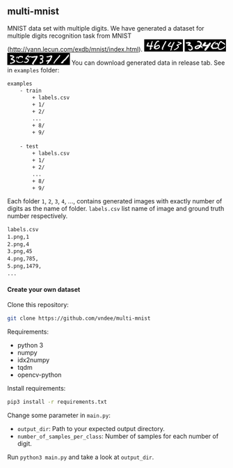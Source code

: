 ## multi-mnist
MNIST data set with multiple digits. We have generated a
dataset for multiple digits recognition task from MNIST (http://yann.lecun.com/exdb/mnist/index.html).
![](examples/train/5/40.png)
![](examples/train/5/41.png)
![](examples/train/8/70.png)
You can download generated data in release tab.
See in `examples` folder:

```
examples
    - train
        + labels.csv
        + 1/
        + 2/
        ...
        + 8/
        + 9/
        
    - test
        + labels.csv
        + 1/
        + 2/
        ...
        + 8/
        + 9/    
```
Each folder `1`, `2`, `3`, `4`, ..., contains generated
images with exactly number of digits as the name of folder. `labels.csv`
list name of image and ground truth number respectively.
```bash
labels.csv
1.png,1
2.png,4
3.png,45
4.png,785,
5.png,1479,
...

``` 

#### Create your own dataset

Clone this repository:
```bash
git clone https://github.com/vndee/multi-mnist
```
Requirements:

- python 3
- numpy
- idx2numpy
- tqdm
- opencv-python

Install requirements:
```bash
pip3 install -r requirements.txt
```

Change some parameter in `main.py`:

- `output_dir`: Path to your expected output directory.
- `number_of_samples_per_class`: Number of samples for each number of digit.

Run `python3 main.py` and take a look at `output_dir`.
